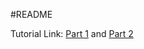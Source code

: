 #README

Tutorial Link: [Part 1](https://nick-basile.com/blog/post/building-a-comments-system-with-vuejs-laravel-and-tailwind-css-part-i) and [Part 2](https://nick-basile.com/blog/post/building-a-comments-system-with-vuejs-laravel-and-tailwind-css-part-ii)


